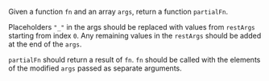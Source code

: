 Given a function `fn` and an array `args`, return a function `partialFn`. 

Placeholders `"_"` in the args should be replaced with values from `restArgs` starting from index `0`. Any remaining values in the `restArgs` should be added at the end of the `args`.

`partialFn` should return a result of `fn`. `fn` should be called with the elements of the modified `args` passed as separate arguments.